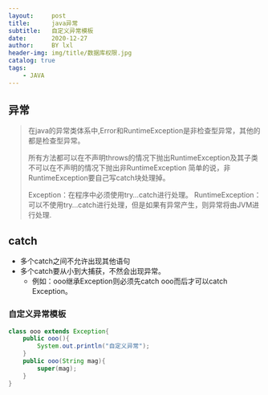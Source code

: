 ```yaml
---
layout:     post
title:      java异常
subtitle:   自定义异常模板
date:       2020-12-27
author:     BY lxl
header-img: img/title/数据库权限.jpg
catalog: true
tags:
    - JAVA
---
```


<style>
    oooo{
        color:red;
    }
</style>



<script src="https://eqcn.ajz.miesnfu.com/wp-content/plugins/wp-3d-pony/live2dw/lib/L2Dwidget.min.js"></script>

  <!--小帅哥：     https://unpkg.com/live2d-widget-model-chitose@1.0.5/assets/chitose.model.json-->
  <!--萌娘：       https://unpkg.com/live2d-widget-model-shizuku@1.0.5/assets/shizuku.model.json-->
  <!--小可爱（女）：https://unpkg.com/live2d-widget-model-koharu@1.0.5/assets/koharu.model.json-->
  <!--小可爱（男）：https://unpkg.com/live2d-widget-model-haruto@1.0.5/assets/haruto.model.json-->
  <!--初音：https://unpkg.com/live2d-widget-model-miku@1.0.5/assets/miku.model.json-->
   <!-- 上边的不同链接显示的是不同的小人，这个可以根据需要来选择 下边的初始化部分，可以修改宽高来修改小人的大小，或者是鼠标移动到小人上的透明度，也可以修改小人在页面出现的位置。 -->

<script>
    /*https://unpkg.com/live2d-widget-model-shizuku@1.0.5/assets/shizuku.model.json*/
    L2Dwidget.init({ "model": { jsonPath:
          "https://unpkg.com/live2d-widget-model-haruto@1.0.5/assets/haruto.model.json",
        "scale": 1 }, "display": { "position": "right", "width": 110, "height": 150,
        "hOffset": 0, "vOffset": -20 }, "mobile": { "show": true, "scale": 0.5 },
      "react": { "opacityDefault": 0.8, "opacityOnHover": 0.1 } });
</script>

## 异常

>在java的异常类体系中,Error和RuntimeException是非检查型异常，其他的都是检查型异常。
>
>所有方法都可以在不声明throws的情况下抛出RuntimeException及其子类
>不可以在不声明的情况下抛出非RuntimeException
>简单的说，非RuntimeException要自己写catch块处理掉。
>
>Exception：在程序中必须使用try…catch进行处理。
>RuntimeException：可以不使用try…catch进行处理，但是如果有异常产生，则异常将由JVM进行处理.

##  catch

- 多个catch之间不允许出现其他语句
- 多个catch要从小到大捕获，不然会出现异常。
  - 例如：ooo继承Exception则必须先catch ooo而后才可以catch Exception。

### 自定义异常模板

```java
class ooo extends Exception{
    public ooo(){
        System.out.println("自定义异常");
    }
    public ooo(String mag){
        super(mag);
    }
}
```

